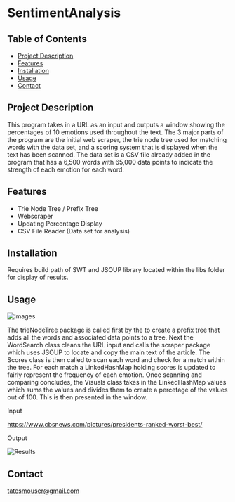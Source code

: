 # SentimentAnalysis

## Table of Contents

- [Project Description](#project-description)
- [Features](#features)
- [Installation](#installation)
- [Usage](#usage)
- [Contact](#contact)

## Project Description
This program takes in a URL as an input and outputs a window showing the percentages of 10 emotions used throughout the text. The 3 major parts of the program are the initial web scraper, the trie node tree used for matching words with the data set, and a scoring system that is displayed when the text has been scanned. The data set is a CSV file already added in the program that has a 6,500 words with 65,000 data points to indicate the strength of each emotion for each word. 

## Features

- Trie Node Tree / Prefix Tree
- Webscraper
- Updating Percentage Display
- CSV File Reader (Data set for analysis)

## Installation
Requires build path of SWT and JSOUP library located within the libs folder for display of results.

## Usage
![images](https://github.com/tatemouser/SentimentAnalysis/assets/114375692/22bd8059-3dda-43f5-a137-f7843126a2d7)

The trieNodeTree package is called first by the to create a prefix tree that adds all the words and associated data points to a tree.
Next the WordSearch class cleans the URL input and calls the scraper package which uses JSOUP to locate and copy the main text of the article. 
The Scores class is then called to scan each word and check for a match within the tree. For each match a LinkedHashMap holding scores is updated to fairly represent the frequency of each emotion.
Once scanning and comparing concludes, the Visuals class takes in the LinkedHashMap values which sums the values and divides them to create a percetage of the values out of 100. This is then presented in the window.

Input

https://www.cbsnews.com/pictures/presidents-ranked-worst-best/

Output

![Results](https://github.com/tatemouser/SentimentAnalysis/assets/114375692/76837dca-fc50-4bee-b352-0cdcca7009d6)

## Contact
tatesmouser@gmail.com
